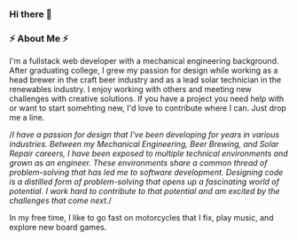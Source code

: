 ### Hi there 👋
### ⚡ About Me ⚡

I'm a fullstack web developer with a mechanical engineering background. After graduating college, I grew my passion for design while working as a head brewer in the craft beer industry and as a lead solar technician in the renewables industry. I enjoy working with others and meeting new challenges with creative solutions. If you have a project you need help with or want to start somehting new, I'd love to contribute where I can. Just drop me a line.

/*I have a passion for design that I've been developing for years in various industries. Between my Mechanical Engineering, Beer Brewing, and Solar Repair careers, I have been exposed to multiple technical environments and grown as an engineer. These environments share a common thread of problem-solving that has led me to software development. Designing code is a distilled form of problem-solving that opens up a fascinating world of potential. I work hard to contribute to that potential and am excited by the challenges that come next.*/

In my free time, I like to go fast on motorcycles that I fix, play music, and explore new board games.


<!--
**SabertoothSlug/SabertoothSlug** is a ✨ _special_ ✨ repository because its `README.md` (this file) appears on your GitHub profile.

Here are some ideas to get you started:

- 🔭 I’m currently working on ...
- 🌱 I’m currently learning ...
- 👯 I’m looking to collaborate on ...
- 🤔 I’m looking for help with ...
- 💬 Ask me about ...
- 📫 How to reach me: ...
- 😄 Pronouns: ...
- ⚡ Fun fact: ...
-->
